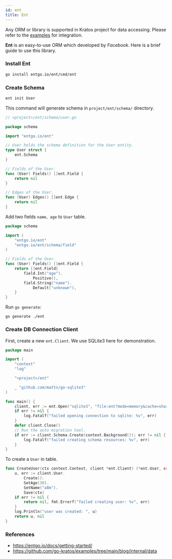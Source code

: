 ```yaml
---
id: ent
title: Ent
---
```


Any ORM or library is supported in Kratos project for data accessing. Please refer to the [examples](https://github.com/go-kratos/examples/tree/main) for integration.

**Ent** is an easy-to-use ORM which developed by *Facebook*. Here is a brief guide to use this library.

### Install Ent

```bash
go install entgo.io/ent/cmd/ent
```

### Create Schema

```bash
ent init User
```

This command will generate schema in `project/ent/schema/` directory.

```go
// <project>/ent/schema/user.go

package schema

import "entgo.io/ent"

// User holds the schema definition for the User entity.
type User struct {
    ent.Schema
}

// Fields of the User.
func (User) Fields() []ent.Field {
    return nil
}

// Edges of the User.
func (User) Edges() []ent.Edge {
    return nil
}
```

Add two fields `name、age` to `User` table.

```go
package schema

import (
    "entgo.io/ent"
    "entgo.io/ent/schema/field"
)

// Fields of the User.
func (User) Fields() []ent.Field {
    return []ent.Field{
        field.Int("age").
            Positive(),
        field.String("name").
            Default("unknown"),
    }
}
```

Run `go generate`:
```
go generate ./ent
```

### Create DB Connection Client

First, create a new `ent.Client`. We use SQLite3 here for demonstration.

```go
package main

import (
    "context"
    "log"

    "<project>/ent"

    _ "github.com/mattn/go-sqlite3"
)

func main() {
    client, err := ent.Open("sqlite3", "file:ent?mode=memory&cache=shared&_fk=1")
    if err != nil {
        log.Fatalf("failed opening connection to sqlite: %v", err)
    }
    defer client.Close()
    // Run the auto migration tool.
    if err := client.Schema.Create(context.Background()); err != nil {
        log.Fatalf("failed creating schema resources: %v", err)
    }
}
```

To create a `User` in table.

```go
func CreateUser(ctx context.Context, client *ent.Client) (*ent.User, error) {
    u, err := client.User.
        Create().
        SetAge(30).
        SetName("a8m").
        Save(ctx)
    if err != nil {
        return nil, fmt.Errorf("failed creating user: %v", err)
    }
    log.Println("user was created: ", u)
    return u, nil
}
```

### References

* https://entgo.io/docs/getting-started/
* https://github.com/go-kratos/examples/tree/main/blog/internal/data

